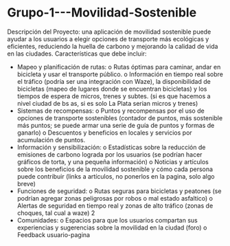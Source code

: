 # Grupo-1---Movilidad-Sostenible
Descripción del Proyecto: una aplicación de movilidad sostenible puede ayudar a los
usuarios a elegir opciones de transporte más ecológicas y eficientes, reduciendo la
huella de carbono y mejorando la calidad de vida en las ciudades.
Características que debe incluir:
-  Mapeo y planificación de rutas:
o Rutas óptimas para caminar, andar en bicicleta y usar el transporte
público.
o Información en tiempo real sobre el tráfico (podría ser una
integración con Waze), la disponibilidad de bicicletas (mapeo de
lugares donde se encuentran bicicletas) y los tiempos de espera de
micros, trenes y subtes. (si es que hacemos a nivel ciudad de bs as, si
es solo La Plata serian micros y trenes)
-  Sistemas de recompensas:
o Puntos y recompensas por el uso de opciones de transporte sostenibles
(contador de puntos, más sostenible más puntos; se puede armar una
serie de guía de puntos y formas de ganarlo)
o Descuentos y beneficios en locales y servicios por acumulación de
puntos.
-  Información y sensibilización:
o Estadísticas sobre la reducción de emisiones de carbono lograda por
los usuarios (se podrían hacer gráficos de torta, y una pequeña
información)
o Noticias y artículos sobre los beneficios de la movilidad sostenible y
cómo cada persona puede contribuir (links a artículos, no ponerlos
en la pagina, solo algo breve)
-  Funciones de seguridad:
o Rutas seguras para bicicletas y peatones (se podrían agregar zonas
peligrosas por robos o mal estado asfaltico)
o Alertas de seguridad en tiempo real y zonas de alto tráfico (zonas de
choques, tal cual a waze)
2
-  Comunidades:
o Espacios para que los usuarios compartan sus experiencias y
sugerencias sobre la movilidad en la ciudad (foro)
o Feedback usuario-pagina
